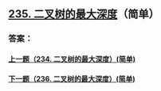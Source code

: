 ## [235. 二叉树的最大深度](https://leetcode-cn.com/problems/merge-two-sorted-lists/)（简单）





### 答案：



#### [上一题（234. 二叉树的最大深度）(简单)](https://github.com/sdwwld/leetCode/blob/master/src/main/java/com/wld/java/leetcode/leetCode0234.md)

#### [下一题（236. 二叉树的最大深度）(简单)](https://github.com/sdwwld/leetCode/blob/master/src/main/java/com/wld/java/leetcode/leetCode0236.md)